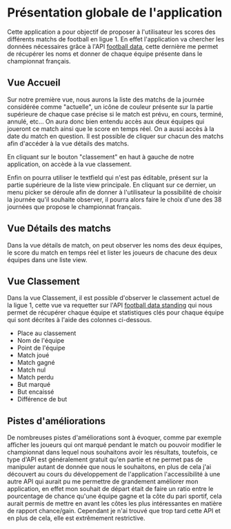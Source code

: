 #  Présentation globale de l'application
Cette application a pour objectif de proposer à l'utilisateur les scores des différents matchs de football en ligue 1. En effet l'application va chercher les données nécessaires grâce à l'API [football data](https://www.football-data.org/), cette dernière me permet de récupérer les noms et donner de chaque équipe présente dans le championnat français.

## Vue Accueil
Sur notre première vue, nous aurons la liste des matchs de la journée considérée comme "actuelle", un icône de couleur présente sur la partie supérieure de chaque case précise si le match est prévu, en cours, terminé, annulé, etc... On aura donc bien entendu accès aux deux équipes qui joueront ce match ainsi que le score en temps réel. On a aussi accès à la date du match en question. Il est possible de cliquer sur chacun des matchs afin d'accéder à la vue détails des matchs.

En cliquant sur le bouton "classement" en haut à gauche de notre application, on accède à la vue classement.

Enfin on pourra utiliser le textfield qui n'est pas éditable, présent sur la partie supérieure de la liste view principale. En cliquant sur ce dernier, un menu picker se déroule afin de donner à l'utilisateur la possibilité de choisir la journée qu'il souhaite observer, il pourra alors faire le choix d'une des 38 journées que propose le championnat français.

## Vue Détails des matchs
Dans la vue détails de match, on peut observer les noms des deux équipes, le score du match en temps réel et lister les joueurs de chacune des deux équipes dans une liste view.

## Vue Classement
Dans la vue Classement, il est possible d'observer le classement actuel de la ligue 1, cette vue va requetter sur l'API [football data standing](www.football-data.org/documentation/api#league-table) qui nous permet de récupérer chaque équipe et statistiques clés pour chaque équipe qui sont décrites à l'aide des colonnes ci-dessous.

- Place au classement
- Nom de l'équipe
- Point de l'équipe
- Match joué
- Match gagné
- Match nul
- Match perdu
- But marqué
- But encaissé
- Différence de but

## Pistes d'améliorations
De nombreuses pistes d'améliorations sont à évoquer, comme par exemple afficher les joueurs qui ont marqué pendant le match ou pouvoir modifier le championnat dans lequel nous souhaitons avoir les résultats, toutefois, ce type d'API est généralement gratuit qu'en partie et ne permet pas de manipuler autant de donnée que nous le souhaitons, en plus de cela j'ai découvert au cours du développement de l'application l'accessibilité à une autre API qui aurait pu me permettre de grandement améliorer mon application, en effet mon souhait de départ était de faire un ratio entre le pourcentage de chance qu'une équipe gagne et la côte du pari sportif, cela aurait permis de mettre en avant les côtes les plus intéressantes en matière de rapport chance/gain. Cependant je n'ai trouvé que trop tard cette API et en plus de cela, elle est extrêmement restrictive.
